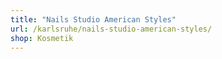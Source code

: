 ```yaml
---
title: "Nails Studio American Styles"
url: /karlsruhe/nails-studio-american-styles/
shop: Kosmetik
---
```

